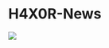 # H4X0R-News
<img src="ttps://user-images.githubusercontent.com/90031554/146681573-21fc1aa6-5b05-4e08-aea6-609301ede895.gif">
